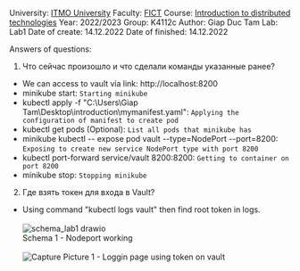 University: [ITMO University](https://itmo.ru/ru/)
Faculty: [FICT](https://fict.itmo.ru)
Course: [Introduction to distributed technologies](https://github.com/itmo-ict-faculty/introduction-to-distributed-technologies)
Year: 2022/2023
Group: K4112c
Author: Giap Duc Tam
Lab: Lab1
Date of create: 14.12.2022
Date of finished: 14.12.2022

Answers of questions:
1. Что сейчас произошло и что сделали команды указанные ранее?
- We can access to vault via link: http://localhost:8200
- minikube start: `Starting minikube`
- kubectl apply -f "C:\Users\Giap Tam\Desktop\introduction\mymanifest.yaml": `Applying the configuration of manifest to create pod`
- kubectl get pods (Optional): `List all pods that minikube has`
- minikube kubectl -- expose pod vault --type=NodePort --port=8200: `Exposing to create new service NodePort type with port 8200`
- kubectl port-forward service/vault 8200:8200: `Getting to container on port 8200`
- minikube stop: `Stopping minikube`

2. Где взять токен для входа в Vault?
- Using command "kubectl logs vault" then find root token in logs.<br><br>
![schema_lab1 drawio](https://user-images.githubusercontent.com/83900905/192099613-bd190993-6d22-4617-a061-63f447f61b27.png)
<br>Schema 1 - Nodeport working <br><br>
![Capture](https://user-images.githubusercontent.com/83900905/194343990-a2487e52-7c62-4171-874b-d753c92b7c15.JPG)
Picture 1 - Loggin page using token on vault
